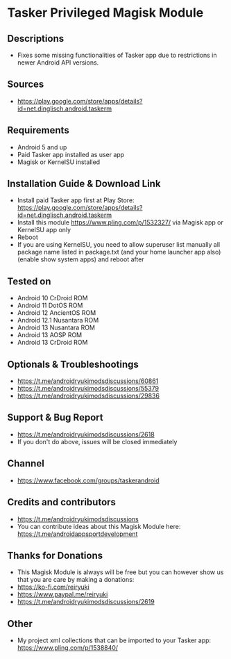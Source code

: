 # Tasker Privileged Magisk Module

## Descriptions
- Fixes some missing functionalities of Tasker app due to restrictions in newer Android API versions.

## Sources
- https://play.google.com/store/apps/details?id=net.dinglisch.android.taskerm

## Requirements
- Android 5 and up
- Paid Tasker app installed as user app
- Magisk or KernelSU installed

## Installation Guide & Download Link
- Install paid Tasker app first at Play Store: https://play.google.com/store/apps/details?id=net.dinglisch.android.taskerm
- Install this module https://www.pling.com/p/1532327/ via Magisk app or KernelSU app only
- Reboot
- If you are using KernelSU, you need to allow superuser list manually all package name listed in package.txt (and your home launcher app also) (enable show system apps) and reboot after

## Tested on
- Android 10 CrDroid ROM
- Android 11 DotOS ROM
- Android 12 AncientOS ROM
- Android 12.1 Nusantara ROM
- Android 13 Nusantara ROM
- Android 13 AOSP ROM
- Android 13 CrDroid ROM

## Optionals & Troubleshootings
- https://t.me/androidryukimodsdiscussions/60861
- https://t.me/androidryukimodsdiscussions/55379
- https://t.me/androidryukimodsdiscussions/29836

## Support & Bug Report
- https://t.me/androidryukimodsdiscussions/2618
- If you don't do above, issues will be closed immediately

## Channel
- https://www.facebook.com/groups/taskerandroid

## Credits and contributors
- https://t.me/androidryukimodsdiscussions
- You can contribute ideas about this Magisk Module here: https://t.me/androidappsportdevelopment

## Thanks for Donations
- This Magisk Module is always will be free but you can however show us that you are care by making a donations:
- https://ko-fi.com/reiryuki
- https://www.paypal.me/reiryuki
- https://t.me/androidryukimodsdiscussions/2619

## Other
- My project xml collections that can be imported to your Tasker app: https://www.pling.com/p/1538840/


